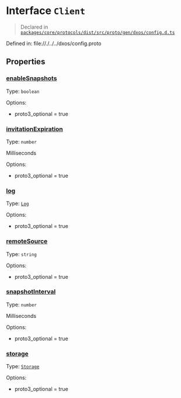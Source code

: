 # Interface `Client`
> Declared in [`packages/core/protocols/dist/src/proto/gen/dxos/config.d.ts`]()

Defined in:
   file://./../../dxos/config.proto
## Properties
### [enableSnapshots]()
Type: <code>boolean</code>

Options:
  - proto3_optional = true
### [invitationExpiration]()
Type: <code>number</code>

Milliseconds

Options:
  - proto3_optional = true
### [log]()
Type: <code>[Log](/api/@dxos/config/interfaces/Log)</code>

Options:
  - proto3_optional = true
### [remoteSource]()
Type: <code>string</code>

Options:
  - proto3_optional = true
### [snapshotInterval]()
Type: <code>number</code>

Milliseconds

Options:
  - proto3_optional = true
### [storage]()
Type: <code>[Storage](/api/@dxos/config/interfaces/Storage)</code>

Options:
  - proto3_optional = true